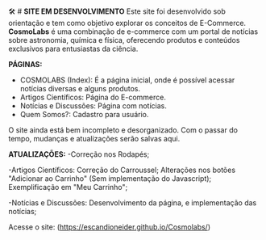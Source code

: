 🛠 # **SITE EM DESENVOLVIMENTO**
Este site foi desenvolvido sob orientação e tem como objetivo explorar os conceitos de E-Commerce. 
**CosmoLabs** é uma combinação de e-commerce com um portal de notícias sobre astronomia, química e física, oferecendo produtos e conteúdos exclusivos para entusiastas da ciência.

**PÁGINAS:**
- COSMOLABS (Index): É a página inicial, onde é possível acessar notícias diversas e alguns produtos.
- Artigos Científicos: Página do E-commerce.
- Notícias e Discussões: Página com notícias.
- Quem Somos?: Cadastro para usuário.

O site ainda está bem incompleto e desorganizado. Com o passar do tempo, mudanças e atualizações serão salvas aqui.

**ATUALIZAÇÕES:**
-Correção nos Rodapés;

-Artigos Científicos:
Correção do Carroussel;
Alterações nos botões "Adicionar ao Carrinho" (Sem implementação do Javascript);
Exemplificação em "Meu Carrinho";

-Notícias e Discussões:
Desenvolvimento da página, e implementação das notícias;

Acesse o site: (https://escandioneider.github.io/Cosmolabs/)

